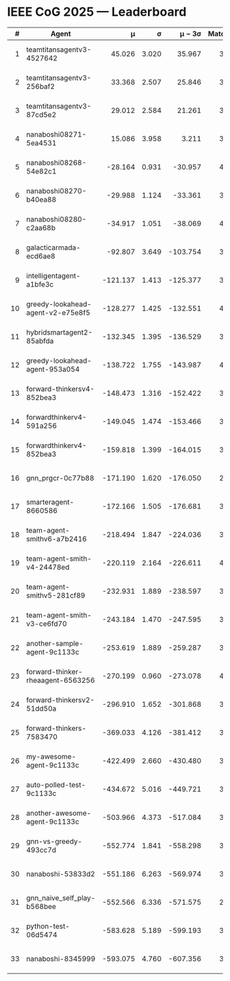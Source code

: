# IEEE CoG 2025 — Leaderboard

| # | Agent | μ | σ | μ − 3σ | Matches | Updated |
|---:|---|---:|---:|---:|---:|---|
| 1 | teamtitansagentv3-4527642 | 45.026 | 3.020 | 35.967 | 3236 | 2025-09-01 21:48 |
| 2 | teamtitansagentv3-256baf2 | 33.368 | 2.507 | 25.846 | 3594 | 2025-09-01 21:48 |
| 3 | teamtitansagentv3-87cd5e2 | 29.012 | 2.584 | 21.261 | 3498 | 2025-09-01 21:48 |
| 4 | nanaboshi08271-5ea4531 | 15.086 | 3.958 | 3.211 | 3780 | 2025-09-01 21:48 |
| 5 | nanaboshi08268-54e82c1 | -28.164 | 0.931 | -30.957 | 4000 | 2025-09-01 21:48 |
| 6 | nanaboshi08270-b40ea88 | -29.988 | 1.124 | -33.361 | 3800 | 2025-09-01 21:48 |
| 7 | nanaboshi08280-c2aa68b | -34.917 | 1.051 | -38.069 | 4100 | 2025-09-01 21:48 |
| 8 | galacticarmada-ecd6ae8 | -92.807 | 3.649 | -103.754 | 3540 | 2025-09-01 21:48 |
| 9 | intelligentagent-a1bfe3c | -121.137 | 1.413 | -125.377 | 3497 | 2025-09-01 21:48 |
| 10 | greedy-lookahead-agent-v2-e75e8f5 | -128.277 | 1.425 | -132.551 | 4128 | 2025-09-01 21:48 |
| 11 | hybridsmartagent2-85abfda | -132.345 | 1.395 | -136.529 | 3184 | 2025-09-01 21:48 |
| 12 | greedy-lookahead-agent-953a054 | -138.722 | 1.755 | -143.987 | 4068 | 2025-09-01 21:48 |
| 13 | forward-thinkersv4-852bea3 | -148.473 | 1.316 | -152.422 | 3106 | 2025-09-01 21:48 |
| 14 | forwardthinkerv4-591a256 | -149.045 | 1.474 | -153.466 | 3067 | 2025-09-01 21:48 |
| 15 | forwardthinkerv4-852bea3 | -159.818 | 1.399 | -164.015 | 3147 | 2025-09-01 21:48 |
| 16 | gnn_prgcr-0c77b88 | -171.190 | 1.620 | -176.050 | 2980 | 2025-09-01 21:48 |
| 17 | smarteragent-8660586 | -172.166 | 1.505 | -176.681 | 3029 | 2025-09-01 21:48 |
| 18 | team-agent-smithv6-a7b2416 | -218.494 | 1.847 | -224.036 | 3960 | 2025-09-01 21:48 |
| 19 | team-agent-smith-v4-24478ed | -220.119 | 2.164 | -226.611 | 4100 | 2025-09-01 21:48 |
| 20 | team-agent-smithv5-281cf89 | -232.931 | 1.889 | -238.597 | 3700 | 2025-09-01 21:48 |
| 21 | team-agent-smith-v3-ce6fd70 | -243.184 | 1.470 | -247.595 | 3660 | 2025-09-01 21:48 |
| 22 | another-sample-agent-9c1133c | -253.619 | 1.889 | -259.287 | 3960 | 2025-09-01 21:48 |
| 23 | forward-thinker-rheaagent-6563256 | -270.199 | 0.960 | -273.078 | 4028 | 2025-09-01 21:48 |
| 24 | forward-thinkersv2-51dd50a | -296.910 | 1.652 | -301.868 | 3508 | 2025-09-01 21:48 |
| 25 | forward-thinkers-7583470 | -369.033 | 4.126 | -381.412 | 3760 | 2025-09-01 21:48 |
| 26 | my-awesome-agent-9c1133c | -422.499 | 2.660 | -430.480 | 3840 | 2025-09-01 21:48 |
| 27 | auto-polled-test-9c1133c | -434.672 | 5.016 | -449.721 | 3920 | 2025-09-01 21:48 |
| 28 | another-awesome-agent-9c1133c | -503.966 | 4.373 | -517.084 | 3800 | 2025-09-01 21:48 |
| 29 | gnn-vs-greedy-493cc7d | -552.774 | 1.841 | -558.298 | 3400 | 2025-09-01 21:48 |
| 30 | nanaboshi-53833d2 | -551.186 | 6.263 | -569.974 | 3440 | 2025-09-01 21:48 |
| 31 | gnn_naive_self_play-b568bee | -552.566 | 6.336 | -571.575 | 2440 | 2025-09-01 21:48 |
| 32 | python-test-06d5474 | -583.628 | 5.189 | -599.193 | 3040 | 2025-09-01 21:48 |
| 33 | nanaboshi-8345999 | -593.075 | 4.760 | -607.356 | 3560 | 2025-09-01 21:48 |
